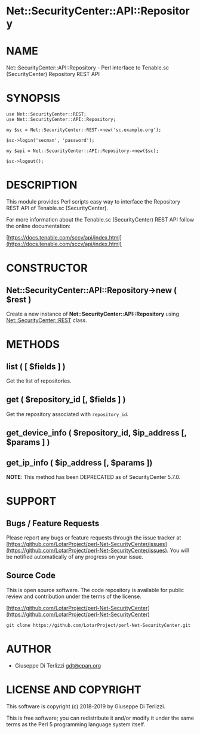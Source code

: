 # Net::SecurityCenter::API::Repository
# NAME

Net::SecurityCenter::API::Repository - Perl interface to Tenable.sc (SecurityCenter) Repository REST API

# SYNOPSIS

    use Net::SecurityCenter::REST;
    use Net::SecurityCenter::API::Repository;

    my $sc = Net::SecurityCenter::REST->new('sc.example.org');

    $sc->login('secman', 'password');

    my $api = Net::SecurityCenter::API::Repository->new($sc);

    $sc->logout();

# DESCRIPTION

This module provides Perl scripts easy way to interface the Repository REST API of Tenable.sc
(SecurityCenter).

For more information about the Tenable.sc (SecurityCenter) REST API follow the online documentation:

[https://docs.tenable.com/sccv/api/index.html](https://docs.tenable.com/sccv/api/index.html)

# CONSTRUCTOR

## Net::SecurityCenter::API::Repository->new ( $rest )

Create a new instance of **Net::SecurityCenter::API::Repository** using [Net::SecurityCenter::REST](net-securitycenter-rest.md) class.

# METHODS

## list ( \[ $fields \] )

Get the list of repositories.

## get ( $repository\_id \[, $fields \] )

Get the repository associated with `repository_id`.

## get\_device\_info ( $repository\_id, $ip\_address \[, $params \] )

## get\_ip\_info ( $ip\_address \[, $params \])

**NOTE**: This method has been DEPRECATED as of SecurityCenter 5.7.0.

# SUPPORT

## Bugs / Feature Requests

Please report any bugs or feature requests through the issue tracker
at [https://github.com/LotarProject/perl-Net-SecurityCenter/issues](https://github.com/LotarProject/perl-Net-SecurityCenter/issues).
You will be notified automatically of any progress on your issue.

## Source Code

This is open source software.  The code repository is available for
public review and contribution under the terms of the license.

[https://github.com/LotarProject/perl-Net-SecurityCenter](https://github.com/LotarProject/perl-Net-SecurityCenter)

    git clone https://github.com/LotarProject/perl-Net-SecurityCenter.git

# AUTHOR

- Giuseppe Di Terlizzi <gdt@cpan.org>

# LICENSE AND COPYRIGHT

This software is copyright (c) 2018-2019 by Giuseppe Di Terlizzi.

This is free software; you can redistribute it and/or modify it under
the same terms as the Perl 5 programming language system itself.
